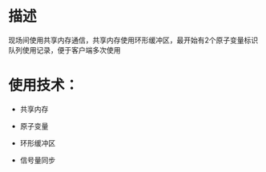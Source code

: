 # 描述

现场间使用共享内存通信，共享内存使用环形缓冲区，最开始有2个原子变量标识队列使用记录，便于客户端多次使用

# 使用技术：

- 共享内存

- 原子变量

- 环形缓冲区

- 信号量同步


